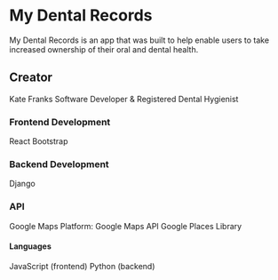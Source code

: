 # My Dental Records

My Dental Records is an app that was built to help enable users to take increased ownership of their oral and dental health.

## Creator

Kate Franks
Software Developer & Registered Dental Hygienist

### Frontend Development

React
Bootstrap


### Backend Development

Django

### API

Google Maps Platform:
Google Maps API
Google Places Library

#### Languages

JavaScript (frontend)
Python (backend)

<!-- ##### Components -->

<!-- ![alt text](http://url/to/img.png) -->
